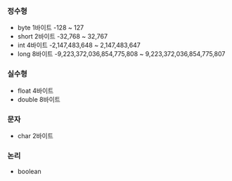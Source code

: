 ### 정수형
- byte	1바이트 -128 ~ 127
- short	2바이트 -32,768 ~ 32,767
- int	4바이트 -2,147,483,648 ~ 2,147,483,647
- long	8바이트 -9,223,372,036,854,775,808 ~ 9,223,372,036,854,775,807

### 실수형
- float 4바이트
- double 8바이트

### 문자
- char 2바이트

### 논리
- boolean


